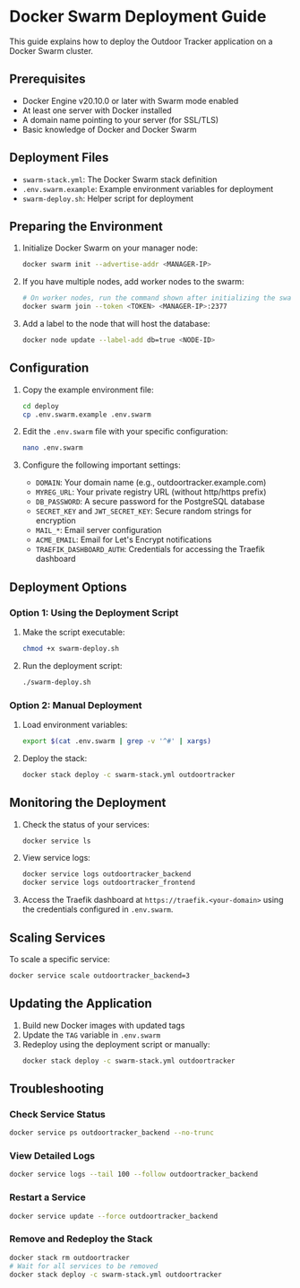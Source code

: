# Docker Swarm Deployment Guide

This guide explains how to deploy the Outdoor Tracker application on a Docker Swarm cluster.

## Prerequisites

- Docker Engine v20.10.0 or later with Swarm mode enabled
- At least one server with Docker installed
- A domain name pointing to your server (for SSL/TLS)
- Basic knowledge of Docker and Docker Swarm

## Deployment Files

- `swarm-stack.yml`: The Docker Swarm stack definition
- `.env.swarm.example`: Example environment variables for deployment
- `swarm-deploy.sh`: Helper script for deployment

## Preparing the Environment

1. Initialize Docker Swarm on your manager node:
   ```bash
   docker swarm init --advertise-addr <MANAGER-IP>
   ```

2. If you have multiple nodes, add worker nodes to the swarm:
   ```bash
   # On worker nodes, run the command shown after initializing the swarm
   docker swarm join --token <TOKEN> <MANAGER-IP>:2377
   ```

3. Add a label to the node that will host the database:
   ```bash
   docker node update --label-add db=true <NODE-ID>
   ```

## Configuration

1. Copy the example environment file:
   ```bash
   cd deploy
   cp .env.swarm.example .env.swarm
   ```

2. Edit the `.env.swarm` file with your specific configuration:
   ```bash
   nano .env.swarm
   ```

3. Configure the following important settings:
   - `DOMAIN`: Your domain name (e.g., outdoortracker.example.com)
   - `MYREG_URL`: Your private registry URL (without http/https prefix)
   - `DB_PASSWORD`: A secure password for the PostgreSQL database
   - `SECRET_KEY` and `JWT_SECRET_KEY`: Secure random strings for encryption
   - `MAIL_*`: Email server configuration
   - `ACME_EMAIL`: Email for Let's Encrypt notifications
   - `TRAEFIK_DASHBOARD_AUTH`: Credentials for accessing the Traefik dashboard

## Deployment Options

### Option 1: Using the Deployment Script

1. Make the script executable:
   ```bash
   chmod +x swarm-deploy.sh
   ```

2. Run the deployment script:
   ```bash
   ./swarm-deploy.sh
   ```

### Option 2: Manual Deployment

1. Load environment variables:
   ```bash
   export $(cat .env.swarm | grep -v '^#' | xargs)
   ```

2. Deploy the stack:
   ```bash
   docker stack deploy -c swarm-stack.yml outdoortracker
   ```

## Monitoring the Deployment

1. Check the status of your services:
   ```bash
   docker service ls
   ```

2. View service logs:
   ```bash
   docker service logs outdoortracker_backend
   docker service logs outdoortracker_frontend
   ```

3. Access the Traefik dashboard at `https://traefik.<your-domain>` using the credentials configured in `.env.swarm`.

## Scaling Services

To scale a specific service:
```bash
docker service scale outdoortracker_backend=3
```

## Updating the Application

1. Build new Docker images with updated tags
2. Update the `TAG` variable in `.env.swarm`
3. Redeploy using the deployment script or manually:
   ```bash
   docker stack deploy -c swarm-stack.yml outdoortracker
   ```

## Troubleshooting

### Check Service Status

```bash
docker service ps outdoortracker_backend --no-trunc
```

### View Detailed Logs

```bash
docker service logs --tail 100 --follow outdoortracker_backend
```

### Restart a Service

```bash
docker service update --force outdoortracker_backend
```

### Remove and Redeploy the Stack

```bash
docker stack rm outdoortracker
# Wait for all services to be removed
docker stack deploy -c swarm-stack.yml outdoortracker
```
